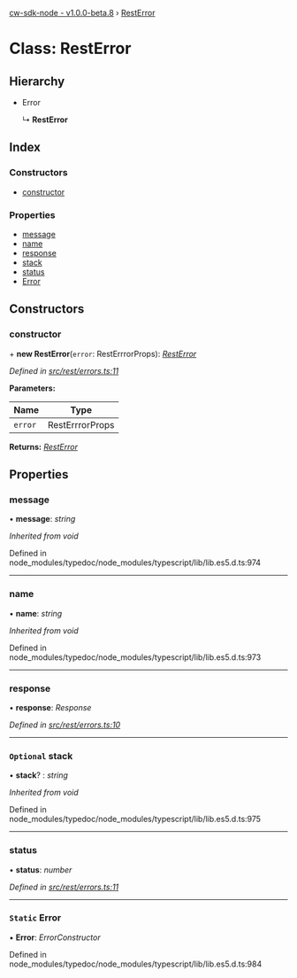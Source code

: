 [cw-sdk-node - v1.0.0-beta.8](../README.md) › [RestError](resterror.md)

# Class: RestError

## Hierarchy

* Error

  ↳ **RestError**

## Index

### Constructors

* [constructor](resterror.md#constructor)

### Properties

* [message](resterror.md#message)
* [name](resterror.md#name)
* [response](resterror.md#response)
* [stack](resterror.md#optional-stack)
* [status](resterror.md#status)
* [Error](resterror.md#static-error)

## Constructors

###  constructor

\+ **new RestError**(`error`: RestErrrorProps): *[RestError](resterror.md)*

*Defined in [src/rest/errors.ts:11](https://github.com/cryptowatch/cw-sdk-node/blob/master/src/rest/errors.ts#L11)*

**Parameters:**

Name | Type |
------ | ------ |
`error` | RestErrrorProps |

**Returns:** *[RestError](resterror.md)*

## Properties

###  message

• **message**: *string*

*Inherited from void*

Defined in node_modules/typedoc/node_modules/typescript/lib/lib.es5.d.ts:974

___

###  name

• **name**: *string*

*Inherited from void*

Defined in node_modules/typedoc/node_modules/typescript/lib/lib.es5.d.ts:973

___

###  response

• **response**: *Response*

*Defined in [src/rest/errors.ts:10](https://github.com/cryptowatch/cw-sdk-node/blob/master/src/rest/errors.ts#L10)*

___

### `Optional` stack

• **stack**? : *string*

*Inherited from void*

Defined in node_modules/typedoc/node_modules/typescript/lib/lib.es5.d.ts:975

___

###  status

• **status**: *number*

*Defined in [src/rest/errors.ts:11](https://github.com/cryptowatch/cw-sdk-node/blob/master/src/rest/errors.ts#L11)*

___

### `Static` Error

▪ **Error**: *ErrorConstructor*

Defined in node_modules/typedoc/node_modules/typescript/lib/lib.es5.d.ts:984
